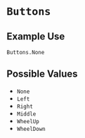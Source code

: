 # `Buttons`


## Example Use

`Buttons.None`

## Possible Values

* `None`
* `Left`
* `Right`
* `Middle`
* `WheelUp`
* `WheelDown`
